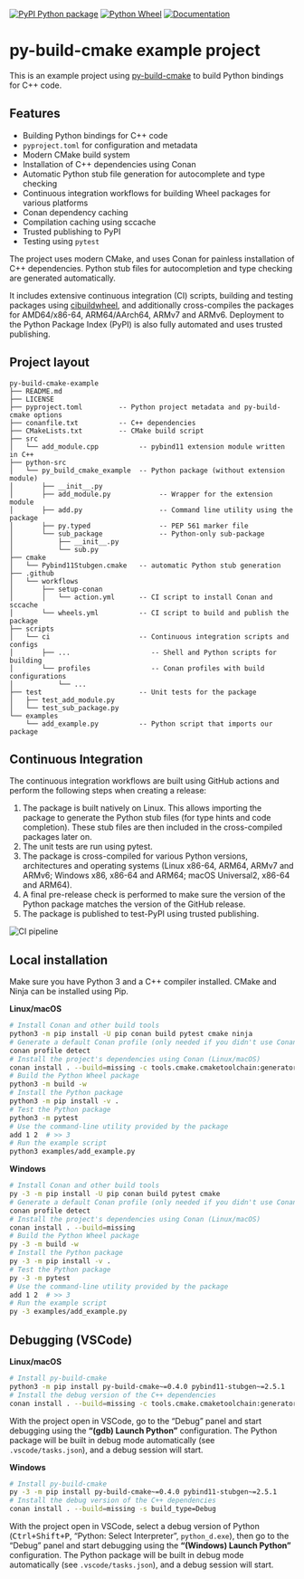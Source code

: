[![PyPI Python package](https://img.shields.io/badge/PyPI-Python%20package-blue)](https://test.pypi.org/project/py-build-cmake-example)
[![Python Wheel](https://github.com/tttapa/py-build-cmake-example/actions/workflows/wheels.yml/badge.svg)](https://github.com/tttapa/py-build-cmake-example/actions/workflows/wheels.yml)
[![Documentation](https://img.shields.io/badge/Documentation-main-blue)](https://tttapa.github.io/py-build-cmake)

# py-build-cmake example project

This is an example project using [py-build-cmake](https://github.com/tttapa/py-build-cmake)
to build Python bindings for C++ code.

## Features

 - Building Python bindings for C++ code
 - `pyproject.toml` for configuration and metadata
 - Modern CMake build system
 - Installation of C++ dependencies using Conan
 - Automatic Python stub file generation for autocomplete and type checking
 - Continuous integration workflows for building Wheel packages for various platforms
 - Conan dependency caching
 - Compilation caching using sccache
 - Trusted publishing to PyPI
 - Testing using `pytest`

The project uses modern CMake, and uses Conan for painless installation of C++
dependencies. Python stub files for autocompletion and type checking are
generated automatically.

It includes extensive continuous integration (CI) scripts, building and testing
packages using [cibuildwheel](https://github.com/pypa/cibuildwheel), and
additionally cross-compiles the packages for AMD64/x86-64, ARM64/AArch64,
ARMv7 and ARMv6.
Deployment to the Python Package Index (PyPI) is also fully automated and uses
trusted publishing.

## Project layout

```
py-build-cmake-example
├── README.md
├── LICENSE
├── pyproject.toml         -- Python project metadata and py-build-cmake options
├── conanfile.txt          -- C++ dependencies
├── CMakeLists.txt         -- CMake build script
├── src
│   └── add_module.cpp          -- pybind11 extension module written in C++
├── python-src
│   └── py_build_cmake_example  -- Python package (without extension module)
│       ├── __init__.py
│       ├── add_module.py            -- Wrapper for the extension module
│       ├── add.py                   -- Command line utility using the package
│       ├── py.typed                 -- PEP 561 marker file
│       └── sub_package              -- Python-only sub-package
│           ├── __init__.py
│           └── sub.py
├── cmake
│   └── Pybind11Stubgen.cmake   -- automatic Python stub generation
├── .github
│   └── workflows
│       ├── setup-conan
│       │   └── action.yml      -- CI script to install Conan and sccache
│       └── wheels.yml          -- CI script to build and publish the package
├── scripts
│   └── ci                      -- Continuous integration scripts and configs
│       ├── ...                    -- Shell and Python scripts for building
│       └── profiles               -- Conan profiles with build configurations
│           └── ...
├── test                        -- Unit tests for the package
│   ├── test_add_module.py
│   └── test_sub_package.py
└── examples
    └── add_example.py          -- Python script that imports our package
```

## Continuous Integration

The continuous integration workflows are built using GitHub actions and perform
the following steps when creating a release:

 1. The package is built natively on Linux. This allows importing the package to
    generate the Python stub files (for type hints and code completion). These
    stub files are then included in the cross-compiled packages later on.
 2. The unit tests are run using pytest.
 3. The package is cross-compiled for various Python versions, architectures and
    operating systems (Linux x86-64, ARM64, ARMv7 and ARMv6; Windows x86, x86-64
    and ARM64; macOS Universal2, x86-64 and ARM64).
 4. A final pre-release check is performed to make sure the version of the
    Python package matches the version of the GitHub release.
 5. The package is published to test-PyPI using trusted publishing.

![CI pipeline](https://tttapa.github.io/py-build-cmake/images/ci-pipeline.png)

## Local installation

Make sure you have Python 3 and a C++ compiler installed. CMake and Ninja can be
installed using Pip.

**Linux/macOS**
```sh
# Install Conan and other build tools
python3 -m pip install -U pip conan build pytest cmake ninja
# Generate a default Conan profile (only needed if you didn't use Conan before)
conan profile detect
# Install the project's dependencies using Conan (Linux/macOS)
conan install . --build=missing -c tools.cmake.cmaketoolchain:generator="Ninja Multi-Config"
# Build the Python Wheel package
python3 -m build -w
# Install the Python package
python3 -m pip install -v .
# Test the Python package
python3 -m pytest
# Use the command-line utility provided by the package
add 1 2  # >> 3
# Run the example script
python3 examples/add_example.py
```

**Windows**
```sh
# Install Conan and other build tools
py -3 -m pip install -U pip conan build pytest cmake
# Generate a default Conan profile (only needed if you didn't use Conan before)
conan profile detect
# Install the project's dependencies using Conan (Linux/macOS)
conan install . --build=missing
# Build the Python Wheel package
py -3 -m build -w
# Install the Python package
py -3 -m pip install -v .
# Test the Python package
py -3 -m pytest
# Use the command-line utility provided by the package
add 1 2  # >> 3
# Run the example script
py -3 examples/add_example.py
```

## Debugging (VSCode)

**Linux/macOS**
```sh
# Install py-build-cmake
python3 -m pip install py-build-cmake~=0.4.0 pybind11-stubgen~=2.5.1
# Install the debug version of the C++ dependencies
conan install . --build=missing -c tools.cmake.cmaketoolchain:generator="Ninja Multi-Config" -s build_type=Debug
```

With the project open in VSCode, go to the “Debug” panel and start debugging
using the **“(gdb) Launch Python”** configuration. The Python package will be
built in debug mode automatically (see `.vscode/tasks.json`), and a debug
session will start.

**Windows**
```sh
# Install py-build-cmake
py -3 -m pip install py-build-cmake~=0.4.0 pybind11-stubgen~=2.5.1
# Install the debug version of the C++ dependencies
conan install . --build=missing -s build_type=Debug
```

With the project open in VSCode, select a debug version of Python
(<kbd>Ctrl+Shift+P</kbd>, “Python: Select Interpreter”, `python_d.exe`), then
go to the “Debug” panel and start debugging using the
**“(Windows) Launch Python”** configuration. The Python package will be built
in debug mode automatically (see `.vscode/tasks.json`), and a debug session
will start.
